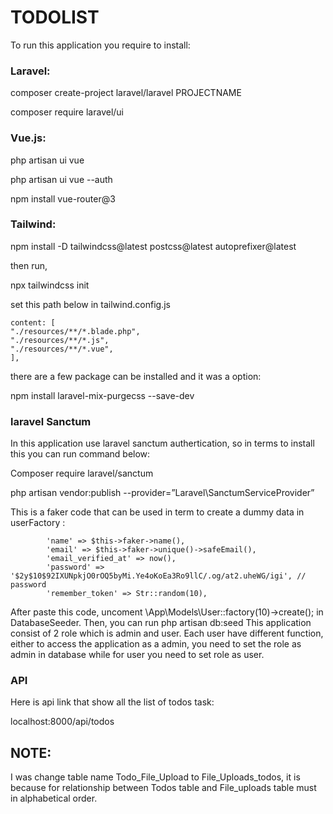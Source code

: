 # TODOLIST 
To run this application you require to install: 

### Laravel: 

composer create-project laravel/laravel PROJECTNAME

composer require laravel/ui

### Vue.js: 

php artisan ui vue

php artisan ui vue --auth

npm install vue-router@3

### Tailwind:

npm install -D tailwindcss@latest postcss@latest autoprefixer@latest

then run, 

npx tailwindcss init

set this path below in tailwind.config.js

    content: [
    "./resources/**/*.blade.php",
    "./resources/**/*.js",
    "./resources/**/*.vue",
    ],
    
there are a few package can be installed and it was a option:

npm install laravel-mix-purgecss --save-dev


### laravel Sanctum

In this application use laravel sanctum authertication, so in terms to install this you can run command below:

Composer require laravel/sanctum

php artisan vendor:publish --provider=”Laravel\SanctumServiceProvider”



This is a faker code that can be used in term to create a dummy data in userFactory : 

            'name' => $this->faker->name(),
            'email' => $this->faker->unique()->safeEmail(),
            'email_verified_at' => now(),
            'password' => '$2y$10$92IXUNpkjO0rOQ5byMi.Ye4oKoEa3Ro9llC/.og/at2.uheWG/igi', // password
            'remember_token' => Str::random(10),
            
After paste this code, uncoment  \App\Models\User::factory(10)->create(); in DatabaseSeeder. Then, you can run php artisan db:seed
This application consist of 2 role which is admin and user. Each user have different function, either to access the application as a admin, you need to set the role as admin in database while for user you need to set role as user.

### API
Here is api link that show all the list of todos task:

localhost:8000/api/todos

## NOTE:

I was change table name Todo_File_Upload to File_Uploads_todos, it is because for relationship between Todos table and File_uploads table must in alphabetical order. 



